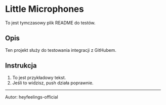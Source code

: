 # Little Microphones

To jest tymczasowy plik README do testów.

## Opis

Ten projekt służy do testowania integracji z GitHubem.

## Instrukcja

1. To jest przykładowy tekst.
2. Jeśli to widzisz, push działa poprawnie.

---

Autor: heyfeelings-official